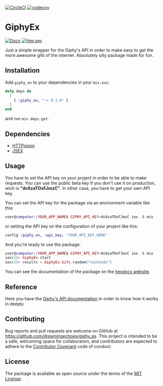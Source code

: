 [![CircleCI](https://circleci.com/gh/dreamingechoes/giphy_ex.svg?style=svg)](https://circleci.com/gh/dreamingechoes/giphy_ex)
[![codecov](https://codecov.io/gh/dreamingechoes/giphy_ex/branch/master/graph/badge.svg)](https://codecov.io/gh/dreamingechoes/giphy_ex)

# GiphyEx

[![Docs](https://img.shields.io/badge/docs-latest-brightgreen.svg?style=flat)](http://hexdocs.pm/giphy_ex/0.1.0/)
[![Hex.pm](https://img.shields.io/hexpm/v/giphy_ex.svg)](https://hex.pm/packages/giphy_ex)

Just a simple wrapper for the Giphy's API in order to make easy to get the more awesome gifs of the internet. Absolutely silly package made for fun.

## Installation

Add ``giphy_ex`` to your dependencies in your ``mix.exs``:

```elixir
defp deps do
  [
    { :giphy_ex, "~> 0.1.0" }
  ]
end
```

and run `mix deps.get`.

## Dependencies

- [HTTPoison](https://github.com/edgurgel/httpoison)
- [JSEX](https://github.com/talentdeficit/exjsx)

## Usage

You have to set the API key on your project in order to be able to make requests. You can use the public beta key if you don't use it on production, wich is **"dc6zaTOxFJmzC”**. In other case, you have to get your own API key.

You can set the API key for the package via an environment variable like this:

```elixir
user@computer:/YOUR_APP_NAME$ GIPHY_API_KEY=dc6zaTOxFJmzC iex -S mix
```

or setting the API key on the configuration of your project like this:

```elixir
config :giphy_ex, :api_key, "YOUR_API_KEY_HERE"
```

And you're ready to use the package:

```elixir
user@computer:/YOUR_APP_NAME$ GIPHY_API_KEY=dc6zaTOxFJmzC iex -S mix
iex(1)> GiphyEx.start
iex(2)> results = GiphyEx.Gifs.random("nintendo")
```

You can see the documentation of the package on the [hexdocs website](http://hexdocs.pm/giphy_ex/0.1.0/).

## Reference

Here you have the [Giphy's API documentation](https://github.com/Giphy/GiphyAPI/) in order to know how it works in deeply.

## Contributing

Bug reports and pull requests are welcome on GitHub at https://github.com/dreamingechoes/giphy_ex. This project is intended to be a safe, welcoming space for collaboration, and contributors are expected to adhere to the [Contributor Covenant](contributor-covenant.org) code of conduct.

## License

The package is available as open source under the terms of the [MIT License](http://opensource.org/licenses/MIT).
